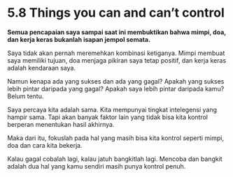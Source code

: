 # 5.8 Things you can and can’t control

**Semua pencapaian saya sampai saat ini membuktikan bahwa mimpi, doa, dan kerja keras bukanlah isapan jempol semata.**

Saya tidak akan pernah meremehkan kombinasi ketiganya. Mimpi membuat saya memiliki tujuan, doa menjaga pikiran saya tetap positif, dan kerja keras adalah kendaraan saya.

Namun kenapa ada yang sukses dan ada yang gagal? Apakah yang sukses lebih pintar daripada yang gagal? Apakah saya lebih pintar daripada kamu? Belum tentu.

Saya percaya kita adalah sama. Kita mempunyai tingkat intelegensi yang hampir sama. Tapi akan banyak faktor lain yang tidak bisa kita kontrol berperan menentukan hasil akhirnya.

Maka dari itu, fokuslah pada hal yang masih bisa kita kontrol seperti mimpi, doa dan cara kita bekerja.

Kalau gagal cobalah lagi, kalau jatuh bangkitlah lagi. Mencoba dan bangkit adalah dua hal yang kamu sendiri masih punya kontrol penuh.
